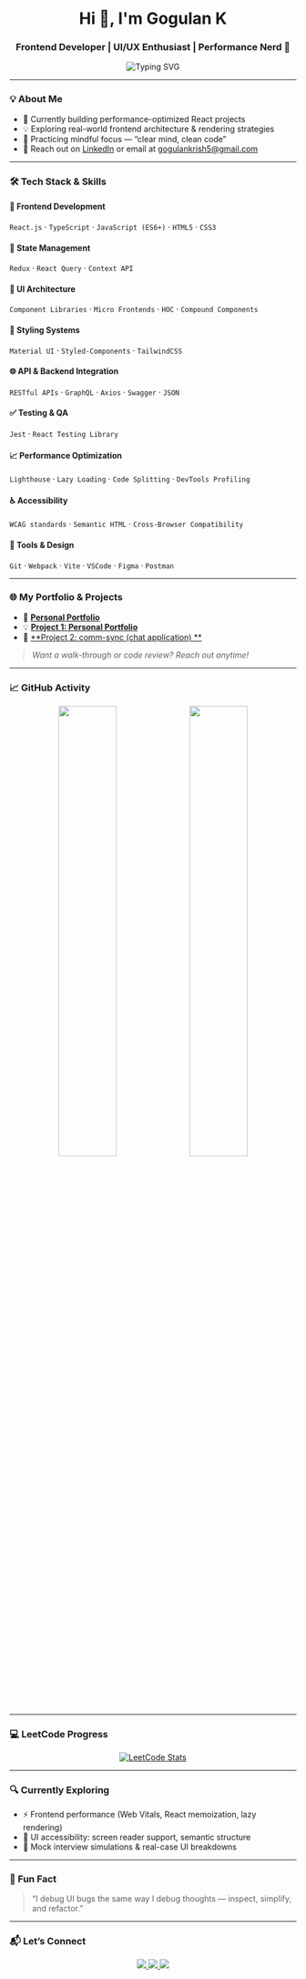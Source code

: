 <!-- Profile Header -->
<h1 align="center">Hi 👋, I'm Gogulan K</h1>
<h3 align="center">Frontend Developer | UI/UX Enthusiast | Performance Nerd 🚀</h3>

<p align="center">
  <img src="https://readme-typing-svg.demolab.com?font=Fira+Code&pause=1000&color=00F7EF&center=true&vCenter=true&width=435&lines=Frontend+Developer" alt="Typing SVG" />
</p>

---

### 💡 About Me

- 🔭 Currently building performance-optimized React projects  
- 💡 Exploring real-world frontend architecture & rendering strategies  
- 🧠 Practicing mindful focus — “clear mind, clean code”  
- 💌 Reach out on [LinkedIn](https://www.linkedin.com/in/gogulankanagaraj/) or email at [gogulankrish5@gmail.com](mailto:gogulankrish5@gmail.com)

---

### 🛠️ Tech Stack & Skills

#### 🚀 Frontend Development
`React.js` · `TypeScript` · `JavaScript (ES6+)` · `HTML5` · `CSS3`

#### 🧩 State Management
`Redux` · `React Query` · `Context API`

#### 🧱 UI Architecture
`Component Libraries` · `Micro Frontends` · `HOC` · `Compound Components`

#### 🎨 Styling Systems
`Material UI` · `Styled-Components` · `TailwindCSS`

#### 🌐 API & Backend Integration
`RESTful APIs` · `GraphQL` · `Axios` · `Swagger` · `JSON`

#### ✅ Testing & QA
`Jest` · `React Testing Library`

#### 📈 Performance Optimization
`Lighthouse` · `Lazy Loading` · `Code Splitting` · `DevTools Profiling`

#### ♿ Accessibility
`WCAG standards` · `Semantic HTML` · `Cross-Browser Compatibility`

#### 🧰 Tools & Design
`Git` · `Webpack` · `Vite` · `VSCode` · `Figma` · `Postman`

---

### 🌐 My Portfolio & Projects

- 💼 [**Personal Portfolio**](https://gogulan-portfolio.vercel.app/)  
- 💡 [**Project 1: Personal Portfolio**](https://github.com/Gogulan108/Gogulan-Portfolio)  
- 🔗 [**Project 2: comm-sync (chat application) **](https://github.com/Gogulan108/Comm-Sync)  

> _Want a walk-through or code review? Reach out anytime!_

---

### 📈 GitHub Activity

<p align="center">
  <img src="https://github-readme-stats.vercel.app/api?username=Gogulan108&show_icons=true&theme=tokyonight" width="45%" />
  <img src="https://streak-stats.demolab.com/?user=Gogulan108&theme=tokyonight" width="45%" />
</p>

---

### 💻 LeetCode Progress

<p align="center">
  <a href="https://leetcode.com/u/Gogulankrish5/">
    <img src="https://leetcard.jacoblin.cool/Gogulankrish5?theme=white&font=Fira+Code&ext=heatmap" alt="LeetCode Stats" />
  </a>
</p>

---

### 🔍 Currently Exploring

- ⚡ Frontend performance (Web Vitals, React memoization, lazy rendering)
- 🧠 UI accessibility: screen reader support, semantic structure
- 🎯 Mock interview simulations & real-case UI breakdowns

---

### 💬 Fun Fact

> “I debug UI bugs the same way I debug thoughts — inspect, simplify, and refactor.”

---

### 📬 Let’s Connect

<p align="center">
  <a href="https://www.linkedin.com/in/gogulankanagaraj/">
    <img src="https://img.shields.io/badge/LinkedIn-blue?style=for-the-badge&logo=linkedin&logoColor=white" />
  </a>
  <a href="mailto:gogulankrish5@gmail.com">
    <img src="https://img.shields.io/badge/Gmail-red?style=for-the-badge&logo=gmail&logoColor=white" />
  </a>
  <a href="https://leetcode.com/Gogulankrish5/">
    <img src="https://img.shields.io/badge/LeetCode-FFA116?style=for-the-badge&logo=leetcode&logoColor=black" />
  </a>
</p>
